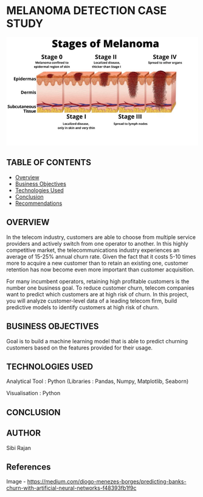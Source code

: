 # MELANOMA DETECTION CASE STUDY
<p align="center">
 <img  src="1.png">
</p>


## TABLE OF CONTENTS
* [Overview](#overview)
* [Business Objectives](#business-objectives)
* [Technologies Used](#technologies-used)
* [Conclusion](#conclusion)
* [Recommendations](#recommendations)


## OVERVIEW

In the telecom industry, customers are able to choose from multiple service providers and actively switch from one operator to another. In this highly competitive market, the telecommunications industry experiences an average of 15-25% annual churn rate. Given the fact that it costs 5-10 times more to acquire a new customer than to retain an existing one, customer retention has now become even more important than customer acquisition.

For many incumbent operators, retaining high profitable customers is the number one business goal. To reduce customer churn, telecom companies want to predict which customers are at high risk of churn. In this project, you will analyze customer-level data of a leading telecom firm, build predictive models to identify customers at high risk of churn.


## BUSINESS OBJECTIVES

Goal is to build a machine learning model that is able to predict churning customers based on the features provided for their usage.


## TECHNOLOGIES USED

Analytical Tool : Python (Libraries : Pandas, Numpy, Matplotlib, Seaborn)
                  
Visualisation   : Python


## CONCLUSION



## AUTHOR
Sibi Rajan 

## References
Image - https://medium.com/diogo-menezes-borges/predicting-banks-churn-with-artificial-neural-networks-f48393fb1f9c
